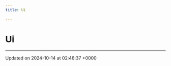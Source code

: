 ```yaml
---
title: Ui

---
```


# Ui








-------------------------------

Updated on 2024-10-14 at 02:46:37 +0000